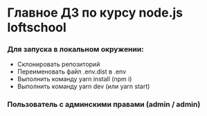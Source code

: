 # Главное ДЗ по курсу node.js loftschool

### Для запуска в локальном окружении:

- Склонировать репозиторий
- Переименовать файл .env.dist в .env
- Выполнить команду yarn install (npm i)
- Выполнить команду yarn dev (или yarn start)

### Пользователь с админскими правами (admin / admin)
